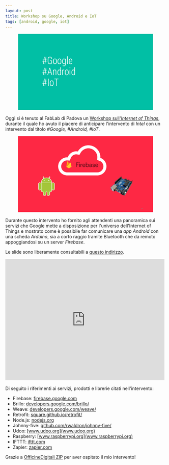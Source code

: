 ```yaml
---
layout: post
title: Workshop su Google, Android e IoT
tags: [android, google, iot]
---
```


<figure>
	<img src="images/google_android_iot.png" alt="">
</figure>

Oggi si è tenuto al FabLab di Padova un [Workshop sull'*Internet of Things*](http://www.officinedigitalizip.it/iot-intel-fablab-officine-digitali), durante il quale ho avuto il piacere di anticipare l'intervento di *Intel* con un intervento dal titolo *#Google, #Android, #IoT*.

<figure>
	<img src="images/google_android_iot_2.png" alt="">
</figure>

Durante questo intervento ho fornito agli attendenti una panoramica sui servizi che Google mette a disposizione per l'universo dell'Internet of Things e mostrato come è possibile far comunicare una *app Android* con una scheda *Arduino*, sia a corto raggio tramite Bluetooth che da remoto appoggiandosi su un server *Firebase*.

Le slide sono liberamente consultabili a [questo indirizzo](https://goo.gl/photos/CjAZ3zQDkeedCnAx9).

<iframe src="https://www.facebook.com/plugins/post.php?href=https%3A%2F%2Fwww.facebook.com%2Fofficinedigitalizip%2Fphotos%2Fa.1656856607881766.1073741829.1649972415236852%2F1781290402105052%2F%3Ftype%3D3&width=500" width="500" height="380" style="border:none;overflow:hidden" scrolling="no" frameborder="0" allowTransparency="true"></iframe>

Di seguito i riferimenti ai servizi, prodotti e librerie citati nell'intervento:

* Firebase: [firebase.google.com](firebase.google.com)
* Brillo: [developers.google.com/brillo/](developers.google.com/brillo/)
* Weave: [developers.google.com/weave/](developers.google.com/weave/)
* Retrofit: [square.github.io/retrofit/](square.github.io/retrofit/)
* Node.js: [nodejs.org](http://nodejs.org)
* Johnny-five: [github.com/rwaldron/johnny-five/](github.com/rwaldron/johnny-five/) 
* Udoo: [www.udoo.org](www.udoo.org)
* Raspberry: [www.raspberrypi.org](www.raspberrypi.org)
* IFTTT: [ifttt.com](ifttt.com)
* Zapier: [zapier.com](zapier.com)


Grazie a [OfficineDigitali ZIP](http://www.officinedigitalizip.it/) per aver ospitato il mio intervento!
